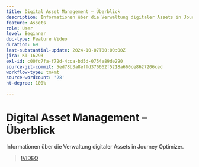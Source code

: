 ```yaml
---
title: Digital Asset Management – Überblick
description: Informationen über die Verwaltung digitaler Assets in Journey Optimizer.
feature: Assets
role: User
level: Beginner
doc-type: Feature Video
duration: 69
last-substantial-update: 2024-10-07T00:00:00Z
jira: KT-16293
exl-id: c00fc7fa-f72d-4cca-bd5d-0754e89de290
source-git-commit: 5ed78b3a8effd376662f5218a660ce8627206ced
workflow-type: tm+mt
source-wordcount: '28'
ht-degree: 100%

---
```


# Digital Asset Management – Überblick

Informationen über die Verwaltung digitaler Assets in Journey Optimizer.

>[!VIDEO](https://video.tv.adobe.com/v/3432674/?learn=on)
